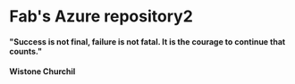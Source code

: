 <properties
   pageTitle="Examples of Azure ARM templates, scripts, setup"
   description="Examples of Azure ARM templates, scripts, setup"
   services=""
   documentationCenter="na"
   authors="fabferri"
   manager=""
   editor=""/>

<tags
   ms.service="Configuration-Example-Azure"
   ms.devlang="na"
   ms.topic="article"
   ms.tgt_pltfrm="na"
   ms.workload="na"
   ms.date="05/08/2020"
   ms.author="fabferri" />

# Fab's Azure repository2








#### "Success is not final, failure is not fatal. It is the courage to continue that counts."
#### Wistone Churchil